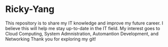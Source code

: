 # Ricky-Yang

This repository is to share my IT knowledge and improve my future career.
I believe this will help me stay up-to-date in the IT field. 
My interest goes to Cloud Computing, System Admnistration, Automantion Development, and Networking
Thank you for exploring my git! 
